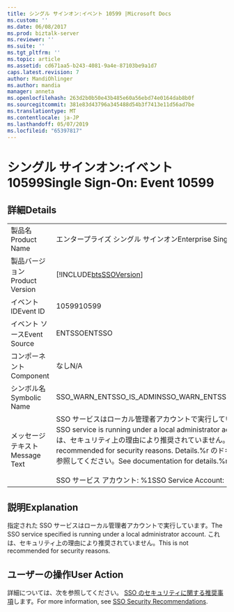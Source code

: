 ```yaml
---
title: シングル サインオン:イベント 10599 |Microsoft Docs
ms.custom: ''
ms.date: 06/08/2017
ms.prod: biztalk-server
ms.reviewer: ''
ms.suite: ''
ms.tgt_pltfrm: ''
ms.topic: article
ms.assetid: cd671aa5-b243-4081-9a4e-87103be9a1d7
caps.latest.revision: 7
author: MandiOhlinger
ms.author: mandia
manager: anneta
ms.openlocfilehash: 263d2b0b50e43b485e60a56ebd74e0164dab8b0f
ms.sourcegitcommit: 381e83d43796a345488d54b3f7413e11d56ad7be
ms.translationtype: MT
ms.contentlocale: ja-JP
ms.lasthandoff: 05/07/2019
ms.locfileid: "65397817"
---
```

# <a name="single-sign-on-event-10599"></a><span data-ttu-id="80681-102">シングル サインオン:イベント 10599</span><span class="sxs-lookup"><span data-stu-id="80681-102">Single Sign-On: Event 10599</span></span>
## <a name="details"></a><span data-ttu-id="80681-103">詳細</span><span class="sxs-lookup"><span data-stu-id="80681-103">Details</span></span>  
  
|                 |                                                                                                                                                                                    |
|-----------------|------------------------------------------------------------------------------------------------------------------------------------------------------------------------------------|
|  <span data-ttu-id="80681-104">製品名</span><span class="sxs-lookup"><span data-stu-id="80681-104">Product Name</span></span>   |                                                                             <span data-ttu-id="80681-105">エンタープライズ シングル サインオン</span><span class="sxs-lookup"><span data-stu-id="80681-105">Enterprise Single Sign-On</span></span>                                                                              |
| <span data-ttu-id="80681-106">製品バージョン</span><span class="sxs-lookup"><span data-stu-id="80681-106">Product Version</span></span> |                                                             [!INCLUDE[btsSSOVersion](../includes/btsssoversion-md.md)]                                                             |
|    <span data-ttu-id="80681-107">イベント ID</span><span class="sxs-lookup"><span data-stu-id="80681-107">Event ID</span></span>     |                                                                                       <span data-ttu-id="80681-108">10599</span><span class="sxs-lookup"><span data-stu-id="80681-108">10599</span></span>                                                                                        |
|  <span data-ttu-id="80681-109">イベント ソース</span><span class="sxs-lookup"><span data-stu-id="80681-109">Event Source</span></span>   |                                                                                       <span data-ttu-id="80681-110">ENTSSO</span><span class="sxs-lookup"><span data-stu-id="80681-110">ENTSSO</span></span>                                                                                       |
|    <span data-ttu-id="80681-111">コンポーネント</span><span class="sxs-lookup"><span data-stu-id="80681-111">Component</span></span>    |                                                                                        <span data-ttu-id="80681-112">なし</span><span class="sxs-lookup"><span data-stu-id="80681-112">N/A</span></span>                                                                                         |
|  <span data-ttu-id="80681-113">シンボル名</span><span class="sxs-lookup"><span data-stu-id="80681-113">Symbolic Name</span></span>  |                                                                              <span data-ttu-id="80681-114">SSO_WARN_ENTSSO_IS_ADMIN</span><span class="sxs-lookup"><span data-stu-id="80681-114">SSO_WARN_ENTSSO_IS_ADMIN</span></span>                                                                              |
|  <span data-ttu-id="80681-115">メッセージ テキスト</span><span class="sxs-lookup"><span data-stu-id="80681-115">Message Text</span></span>   | <span data-ttu-id="80681-116">SSO サービスはローカル管理者アカウントで実行しています。</span><span class="sxs-lookup"><span data-stu-id="80681-116">The SSO service is running under a local administrator account.</span></span> <span data-ttu-id="80681-117">これは、セキュリティ上の理由により推奨されていません。</span><span class="sxs-lookup"><span data-stu-id="80681-117">This is not recommended for security reasons.</span></span> <span data-ttu-id="80681-118">Details.%r のドキュメントを参照してください。</span><span class="sxs-lookup"><span data-stu-id="80681-118">See documentation for details.%r</span></span><br /><br /> <span data-ttu-id="80681-119">SSO サービス アカウント: %1</span><span class="sxs-lookup"><span data-stu-id="80681-119">SSO Service Account: %1</span></span> |
  
## <a name="explanation"></a><span data-ttu-id="80681-120">説明</span><span class="sxs-lookup"><span data-stu-id="80681-120">Explanation</span></span>  
 <span data-ttu-id="80681-121">指定された SSO サービスはローカル管理者アカウントで実行しています。</span><span class="sxs-lookup"><span data-stu-id="80681-121">The SSO service specified is running under a local administrator account.</span></span> <span data-ttu-id="80681-122">これは、セキュリティ上の理由により推奨されていません。</span><span class="sxs-lookup"><span data-stu-id="80681-122">This is not recommended for security reasons.</span></span>  
  
## <a name="user-action"></a><span data-ttu-id="80681-123">ユーザーの操作</span><span class="sxs-lookup"><span data-stu-id="80681-123">User Action</span></span>  
 <span data-ttu-id="80681-124">詳細については、次を参照してください。 [SSO のセキュリティに関する推奨事項](../core/sso-security-recommendations.md)します。</span><span class="sxs-lookup"><span data-stu-id="80681-124">For more information, see [SSO Security Recommendations](../core/sso-security-recommendations.md).</span></span>